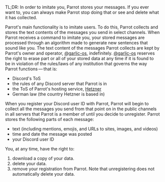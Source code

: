 TL;DR: In order to imitate you, Parrot stores your messages. If you ever want to, you can always make Parrot stop doing that or see and delete what it has collected.

Parrot's main functionality is to imitate users. To do this, Parrot collects and stores the text contents of the messages you send in select channels. When Parrot receives a command to imitate you, your stored messages are processed through an algorithm made to generate new sentences that sound like you. The text content of the messages Parrot collects are kept by Parrot's owner and operator, [@garlic-os](https://github.com/garlic-os/), indefinitely. [@garlic-os](https://github.com/garlic-os/) reserves the right to erase part or all of your stored data at any time if it is found to be in violation of the rules/laws of any institution that governs the way Parrot functions — that is:
- Discord's ToS
- the rules of any Discord server that Parrot is in
- the ToS of Parrot's hosting service, [Hetzner](https://www.hetzner.com/)
- German law (the country Hetzner is based in)

When you register your Discord user ID with Parrot, Parrot will begin to collect all the messages you send from that point on in the public channels in all servers that Parrot is a member of until you decide to unregister. Parrot stores the following parts of each message:
- text (including mentions, emojis, and URLs to sites, images, and videos)
- time and date the message was posted
- your Discord user ID

You, at any time, have the right to:
1. download a copy of your data.
2. delete your data.
3. remove your registration from Parrot. Note that unregistering does not automatically delete your data.
